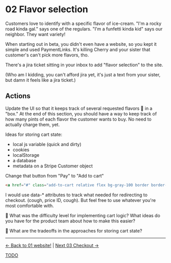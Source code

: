# 02 Flavor selection

Customers love to identify with a specific flavor of ice-cream. "I'm a rocky
road kinda gal." says one of the regulars. "I'm a funfetti kinda kid" says our
neighbor. They want variety!

When starting out in beta, you didn't even have a website, so you kept it simple
and used PaymentLinks. It's killing Cherry and your sister that customer's can't
pick more flavors, tho.

There's a jira ticket sitting in your inbox to add "flavor selection" to the site.

(Who am I kidding, you can't afford jira yet, it's just a text from your
sister, but damn it feels like a jira ticket.)


## Actions

Update the UI so that it keeps track of several requested flavors 🍨 in a
"box." At the end of this section, you should have a way to keep track of
how many pints of each flavor the customer wants to buy. No need to actually
charge them, yet.


Ideas for storing cart state:

* local js variable (quick and dirty)
* cookies
* localStorage
* a database
* metadata on a Stripe Customer object

Change that button from "Pay" to "Add to cart"

```html
<a href="#" class="add-to-cart relative flex bg-gray-100 border border-transparent rounded-md py-2 px-8 items-center justify-center text-sm font-medium text-gray-900 hover:bg-gray-200">Add to cart</a>
```

I would use data-* attributes to track what needed for redirecting to checkout.
(cough, price ID, cough). But feel free to use whatever you're most comfortable
with.


🧠 What was the difficulty level for implementing cart logic? What ideas do you
have for the product team about how to make this easier?

🧠 What are the tradeoffs in the approaches for storing cart state?

---

[<- Back to 01 website!](./01-website.md)
|
[Next 03 Checkout ->](./03-checkout.md)

[TODO](../TODO.md)
